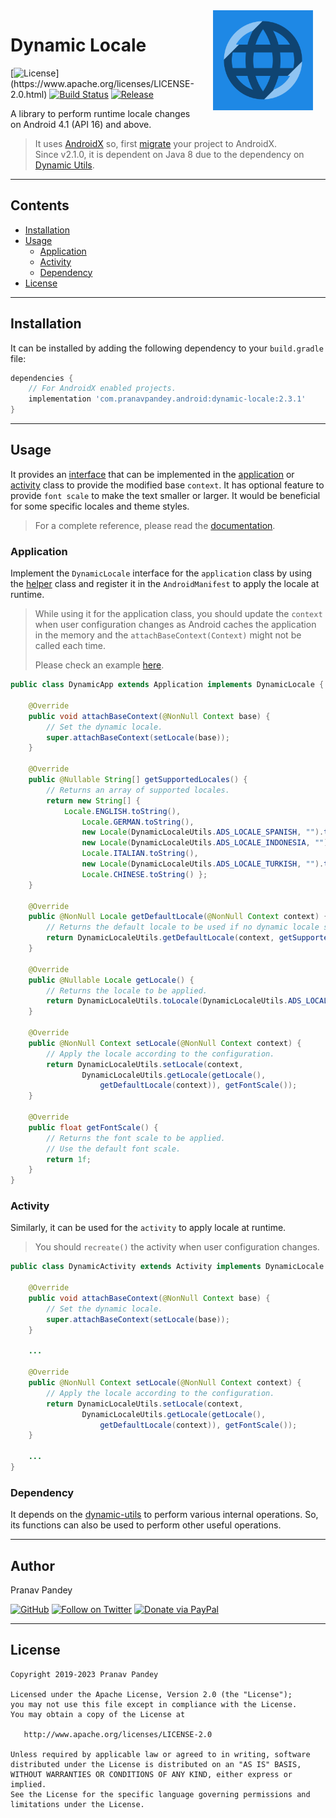 <img src="./graphics/icon.png" width="160" height="160" align="right" hspace="20">

# Dynamic Locale

[![License](https://img.shields.io/badge/license-Apache%202-4EB1BA.svg?)](https://www.apache.org/licenses/LICENSE-2.0.html)
[![Build Status](https://travis-ci.org/pranavpandey/dynamic-locale.svg?branch=master)](https://travis-ci.org/pranavpandey/dynamic-locale)
[![Release](https://img.shields.io/maven-central/v/com.pranavpandey.android/dynamic-locale)](https://search.maven.org/artifact/com.pranavpandey.android/dynamic-locale)

A library to perform runtime locale changes on Android 4.1 (API 16) and above.

> It uses [AndroidX][androidx] so, first [migrate][androidx-migrate] your project to AndroidX.
<br/>Since v2.1.0, it is dependent on Java 8 due to the dependency on
[Dynamic Utils](https://github.com/pranavpandey/dynamic-utils).

---

## Contents

- [Installation](#installation)
- [Usage](#usage)
    - [Application](#application)
    - [Activity](#activity)
    - [Dependency](#dependency)
- [License](#license)

---

## Installation

It can be installed by adding the following dependency to your `build.gradle` file:

```groovy
dependencies {
    // For AndroidX enabled projects.
    implementation 'com.pranavpandey.android:dynamic-locale:2.3.1'
}
```

---

## Usage

It provides an [interface][dynamic-locale] that can be implemented in the 
[application][dynamic-application] or [activity][dynamic-activity] class to provide the modified
base `context`. It has optional feature to provide `font scale` to make the text smaller or larger. 
It would be beneficial for some specific locales and theme styles.

> For a complete reference, please read the [documentation][documentation].

### Application

Implement the `DynamicLocale` interface for the `application` class by using the 
[helper][dynamic-locale-utils] class and register it in the `AndroidManifest` to apply 
the locale at runtime.

> While using it for the application class, you should update the `context` when user 
> configuration changes as Android caches the application in the memory and the 
> `attachBaseContext(Context)` might not be called each time. 
>
> Please check an example [here][dynamic-application-example].

```java
public class DynamicApp extends Application implements DynamicLocale {

    @Override
    public void attachBaseContext(@NonNull Context base) {
        // Set the dynamic locale.
        super.attachBaseContext(setLocale(base));
    }    

    @Override
    public @Nullable String[] getSupportedLocales() {
        // Returns an array of supported locales.
        return new String[] {
            Locale.ENGLISH.toString(),
                Locale.GERMAN.toString(),
                new Locale(DynamicLocaleUtils.ADS_LOCALE_SPANISH, "").toString(),
                new Locale(DynamicLocaleUtils.ADS_LOCALE_INDONESIA, "").toString(),
                Locale.ITALIAN.toString(),
                new Locale(DynamicLocaleUtils.ADS_LOCALE_TURKISH, "").toString(),
                Locale.CHINESE.toString() };
    }

    @Override
    public @NonNull Locale getDefaultLocale(@NonNull Context context) {
        // Returns the default locale to be used if no dynamic locale support is provided.
        return DynamicLocaleUtils.getDefaultLocale(context, getSupportedLocales());
    }
    
    @Override
    public @Nullable Locale getLocale() {
        // Returns the locale to be applied.
        return DynamicLocaleUtils.toLocale(DynamicLocaleUtils.ADS_LOCALE_HINDI);
    }

    @Override
    public @NonNull Context setLocale(@NonNull Context context) {
        // Apply the locale according to the configuration.
        return DynamicLocaleUtils.setLocale(context,
                DynamicLocaleUtils.getLocale(getLocale(),
                    getDefaultLocale(context)), getFontScale());
    }

    @Override
    public float getFontScale() {
        // Returns the font scale to be applied.
        // Use the default font scale.
        return 1f;
    }
}
```

### Activity

Similarly, it can be used for the `activity` to apply locale at runtime.

> You should `recreate()` the activity when user configuration changes.

```java
public class DynamicActivity extends Activity implements DynamicLocale {

    @Override
    public void attachBaseContext(@NonNull Context base) {
        // Set the dynamic locale.
        super.attachBaseContext(setLocale(base));
    }    

    ...

    @Override
    public @NonNull Context setLocale(@NonNull Context context) {
        // Apply the locale according to the configuration.
        return DynamicLocaleUtils.setLocale(context,
                DynamicLocaleUtils.getLocale(getLocale(),
                    getDefaultLocale(context)), getFontScale());
    }

    ...
}
```

### Dependency

It depends on the [dynamic-utils][dynamic-utils] to perform various internal operations. 
So, its functions can also be used to perform other useful operations.

---

## Author

Pranav Pandey

[![GitHub](https://img.shields.io/github/followers/pranavpandey?label=GitHub&style=social)](https://github.com/pranavpandey)
[![Follow on Twitter](https://img.shields.io/twitter/follow/pranavpandeydev?label=Follow&style=social)](https://twitter.com/intent/follow?screen_name=pranavpandeydev)
[![Donate via PayPal](https://img.shields.io/static/v1?label=Donate&message=PayPal&color=blue)](https://paypal.me/pranavpandeydev)

---

## License

    Copyright 2019-2023 Pranav Pandey

    Licensed under the Apache License, Version 2.0 (the "License");
    you may not use this file except in compliance with the License.
    You may obtain a copy of the License at

       http://www.apache.org/licenses/LICENSE-2.0

    Unless required by applicable law or agreed to in writing, software
    distributed under the License is distributed on an "AS IS" BASIS,
    WITHOUT WARRANTIES OR CONDITIONS OF ANY KIND, either express or implied.
    See the License for the specific language governing permissions and
    limitations under the License.


[androidx]: https://developer.android.com/jetpack/androidx
[androidx-migrate]: https://developer.android.com/jetpack/androidx/migrate
[documentation]: https://pranavpandey.github.io/dynamic-locale
[dynamic-locale]: https://github.com/pranavpandey/dynamic-locale/blob/master/dynamic-locale/src/main/java/com/pranavpandey/android/dynamic/locale/DynamicLocale.java
[dynamic-application]: https://github.com/pranavpandey/dynamic-support/blob/master/dynamic-support/src/main/java/com/pranavpandey/android/dynamic/support/DynamicApplication.java
[dynamic-application-example]: https://github.com/pranavpandey/dynamic-support/blob/5d94b3e700e49b55008069f42763965f6d3bf033/dynamic-support/src/main/java/com/pranavpandey/android/dynamic/support/DynamicApplication.java#L206
[dynamic-activity]: https://github.com/pranavpandey/dynamic-support/blob/master/dynamic-support/src/main/java/com/pranavpandey/android/dynamic/support/activity/DynamicSystemActivity.java
[dynamic-locale-utils]: https://github.com/pranavpandey/dynamic-locale/blob/master/dynamic-locale/src/main/java/com/pranavpandey/android/dynamic/locale/DynamicLocaleUtils.java
[dynamic-utils]: https://github.com/pranavpandey/dynamic-utils

